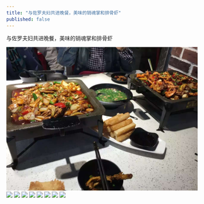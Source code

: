 ```yaml
---
title: "与佐罗夫妇共进晚餐，美味的销魂掌和排骨虾"
published: false
---
```

与佐罗夫妇共进晚餐，美味的销魂掌和排骨虾

![](./1.jpg)
![](./2.jpg)
![](./3.jpg)
![](./4.jpg)
![](./5.jpg)
![](./6.jpg)
![](./7.jpg)
![](./8.jpg)
![](./9.jpg)
